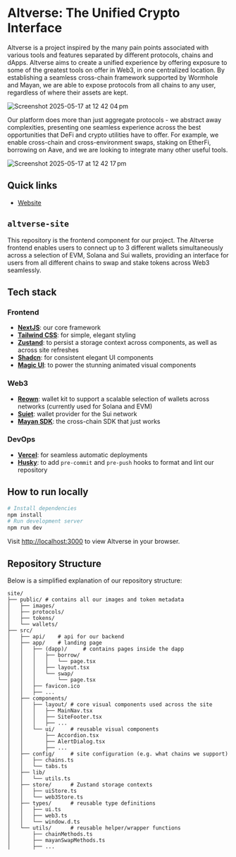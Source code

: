 # Altverse: The Unified Crypto Interface

Altverse is a project inspired by the many pain points associated with various tools and features separated by different protocols, chains and dApps. Altverse aims to create a unified experience by offering exposure to some of the greatest tools on offer in Web3, in one centralized location. By establishing a seamless cross-chain framework supported by Wormhole and Mayan, we are able to expose protocols from all chains to any user, regardless of where their assets are kept.

![Screenshot 2025-05-17 at 12 42 04 pm](https://github.com/user-attachments/assets/9a957a44-b48a-471f-ae8d-3d493ffd8517)

Our platform does more than just aggregate protocols - we abstract away complexities, presenting one seamless experience across the best opportunities that DeFi and crypto utilities have to offer. For example, we enable cross-chain and cross-environment swaps, staking on EtherFi, borrowing on Aave, and we are looking to integrate many other useful tools.

![Screenshot 2025-05-17 at 12 42 17 pm](https://github.com/user-attachments/assets/1e1f56cf-474c-457a-8938-6b9baba7d94d)


## Quick links
- [Website](https://site-colosseum-breakout.vercel.app)

## `altverse-site`
This repository is the frontend component for our project. The Altverse frontend enables users to connect up to 3 different wallets simultaneously across a selection of EVM, Solana and Sui wallets, providing an interface for users from all different chains to swap and stake tokens across Web3 seamlessly.

## Tech stack
### Frontend
- [**NextJS**](https://nextjs.org/): our core framework
- [**Tailwind CSS**](https://tailwindcss.com/): for simple, elegant styling
- [**Zustand**](https://zustand.docs.pmnd.rs/getting-started/introduction): to persist a storage context across components, as well as across site refreshes
- [**Shadcn**](https://ui.shadcn.com/): for consistent elegant UI components
- [**Magic UI**](https://magicui.design/): to power the stunning animated visual components

### Web3
- [**Reown**](https://reown.com/): wallet kit to support a scalable selection of wallets across networks (currently used for Solana and EVM)
- [**Suiet**](https://kit.suiet.app/): wallet provider for the Sui network
- [**Mayan SDK**](https://www.npmjs.com/package/@mayanfinance/swap-sdk): the cross-chain SDK that just works

### DevOps
- [**Vercel**](https://vercel.com): for seamless automatic deployments
- [**Husky**](https://typicode.github.io/husky/): to add `pre-commit` and `pre-push` hooks to format and lint our repository

## How to run locally
```bash
# Install dependencies
npm install
# Run development server
npm run dev
```

Visit [http://localhost:3000](http://localhost:3000) to view Altverse in your browser.


## Repository Structure

Below is a simplified explanation of our repository structure:
```
site/
├── public/ # contains all our images and token metadata
│   ├── images/
│   ├── protocols/
│   ├── tokens/
│   └── wallets/
├── src/
│   ├── api/    # api for our backend
│   ├── app/    # landing page
│   │   ├── (dapp)/     # contains pages inside the dapp
│   │   │   ├── borrow/
│   │   │   │   └── page.tsx
│   │   │   ├── layout.tsx
│   │   │   └── swap/
│   │   │       └── page.tsx
│   │   ├── favicon.ico
│   │   ├── ...
│   ├── components/
│   │   ├── layout/ # core visual components used across the site
│   │   │   ├── MainNav.tsx
│   │   │   ├── SiteFooter.tsx
│   │   │   ├── ...
│   │   └── ui/     # reusable visual components
│   │       ├── Accordion.tsx
│   │       ├── AlertDialog.tsx
│   │       ├── ...
│   ├── config/     # site configuration (e.g. what chains we support)
│   │   ├── chains.ts
│   │   └── tabs.ts
│   ├── lib/
│   │   └── utils.ts
│   ├── store/      # Zustand storage contexts
│   │   ├── uiStore.ts
│   │   └── web3Store.ts
│   ├── types/      # reusable type definitions
│   │   ├── ui.ts
│   │   ├── web3.ts
│   │   └── window.d.ts
│   └── utils/      # reusable helper/wrapper functions
│       ├── chainMethods.ts
│       ├── mayanSwapMethods.ts
│       ├── ...
```

